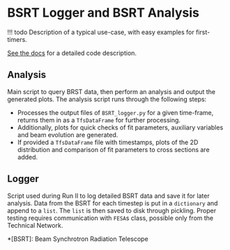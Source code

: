 # BSRT Logger and BSRT Analysis

!!! todo
    Description of a typical use-case, with easy examples for first-timers.

[See the docs][documentation] for a detailed code description.

## Analysis

Main script to query BRST data, then perform an analysis and output the generated plots.
The analysis script runs through the following steps:

- Processes the output files of ``BSRT_logger.py`` for a given time-frame, returns them in as a `TfsDataFrame` for further processing.
- Additionally, plots for quick checks of fit parameters, auxiliary variables and beam evolution are generated.
- If provided a `TfsDataFrame` file with timestamps, plots of the 2D distribution and comparison of fit parameters to cross sections are added.


## Logger

Script used during Run II to log detailed BSRT data and save it for later analysis. 
Data from the BSRT for each timestep is put in a `dictionary` and append to a `list`. 
The `list` is then saved to disk through pickling. 
Proper testing requires communication with ``FESA``s class, possible only from the Technical Network.


*[BSRT]: Beam Synchrotron Radiation Telescope

[documentation]: https://pylhc.github.io/PyLHC/entrypoints/bsrt_analysis.html